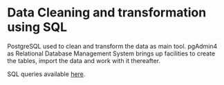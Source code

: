 # Data Cleaning and transformation using SQL

 PostgreSQL used to clean and transform the data as main tool. pgAdmin4 as Relational Database Management System brings up facilities to create the tables, import the data and work with it thereafter.
 
 SQL queries available [here](/Data%20Cleaning/Data_Cleaning_Nashville_Housing.sql).